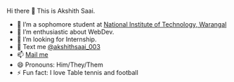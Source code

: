 Hi there 👋 This is Akshith Saai.

- 🌱 I’m a sophomore student at <a href="https://nitw.ac.in/">National Institute of Technology, Warangal</a>
- 👯 I’m enthusiastic about WebDev.
- 🤔 I’m looking for Internship.
- 💬 Text me <a href="https://instagram.com">@akshithsaai_003</a>
- 📫 <a href = "mailto: akshithsaaimanchikanti@gmail.com">Mail me</a>
- 😄 Pronouns: Him/They/Them
- ⚡ Fun fact: I love Table tennis and football
